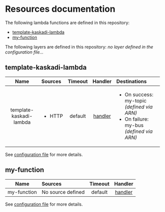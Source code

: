 # Resources documentation

The following lambda functions are defined in this repository:
- [template-kaskadi-lambda](#template-kaskadi-lambda)
- [my-function](#my-function)

The following layers are defined in this repository:
_no layer defined in the configuration file..._

## template-kaskadi-lambda <a name="template-kaskadi-lambda"></a>

|           Name          | Sources                | Timeout |                 Handler                 | Destinations                                                                                              |
| :---------------------: | :--------------------- | :-----: | :-------------------------------------: | :-------------------------------------------------------------------------------------------------------- |
| template-kaskadi-lambda | <ul><li>HTTP</li></ul> | default | [handler](./template-kaskadi-lambda.js) | <ul><li>On success: my-topic _(defined via ARN)_</li><li>On failure: my-bus _(defined via ARN)_</li></ul> |

See [configuration file](./serverless.yml) for more details.

## my-function <a name="my-function"></a>

|     Name    | Sources           | Timeout |                 Handler                 |
| :---------: | :---------------- | :-----: | :-------------------------------------: |
| my-function | No source defined | default | [handler](./template-kaskadi-lambda.js) |

See [configuration file](./serverless.yml) for more details.